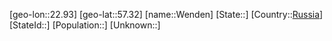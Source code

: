 ﻿---
location: [57.32,22.93]
type: City
tags:
- geo/City


SpocWebEntityId: 35537
isDeleted: false
confidential: public

---
[geo-lon::22.93]
[geo-lat::57.32]
[name::Wenden]
[State::]
[Country::[Russia](geo/Continent/Europe/Russia.md)]
[StateId::]
[Population::]
[Unknown::]

